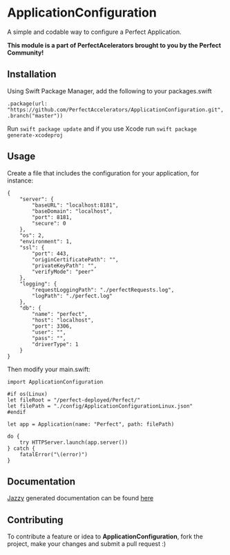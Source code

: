 # ApplicationConfiguration
A simple and codable way to configure a Perfect Application.

**This module is a part of PerfectAcelerators brought to you by the Perfect Community!**

## Installation
Using Swift Package Manager, add the following to your packages.swift

`.package(url: "https://github.com/PerfectAccelerators/ApplicationConfiguration.git", .branch("master"))`

Run `swift package update` and if you use Xcode run `swift package generate-xcodeproj`

## Usage
Create a file that includes the configuration for your application, for instance:

	{
	    "server": {
	        "baseURL": "localhost:8181",
	        "baseDomain": "localhost",
	        "port": 8181,
	        "secure": 0
	    },
	    "os": 2,
	    "environment": 1,
	    "ssl": {
	        "port": 443,
	        "originCertificatePath": "",
	        "privateKeyPath": "",
	        "verifyMode": "peer"
	    },
	    "logging": {
	        "requestLoggingPath": "./perfectRequests.log",
	        "logPath": "./perfect.log"
	    },
	    "db": {
	        "name": "perfect",
	        "host": "localhost",
	        "port": 3306,
	        "user": "",
	        "pass": "",
	        "driverType": 1
	    }
	}

Then modify your main.swift:

	import ApplicationConfiguration
	
	#if os(Linux)
	let fileRoot = "/perfect-deployed/Perfect/"
	let filePath = "./config/ApplicationConfigurationLinux.json"
	#endif
	
	let app = Application(name: "Perfect", path: filePath)
	
	do {
	    try HTTPServer.launch(app.server())
	} catch {
	    fatalError("\(error)")
	}

## Documentation
[Jazzy][1] generated documentation can be found [here][2]

## Contributing
To contribute a feature or idea to **ApplicationConfiguration**, fork the project, make your changes and submit a pull request :)

[1]:	https://github.com/realm/jazzy
[2]:	https://perfectaccelerators.github.io/ApplicationConfiguration/